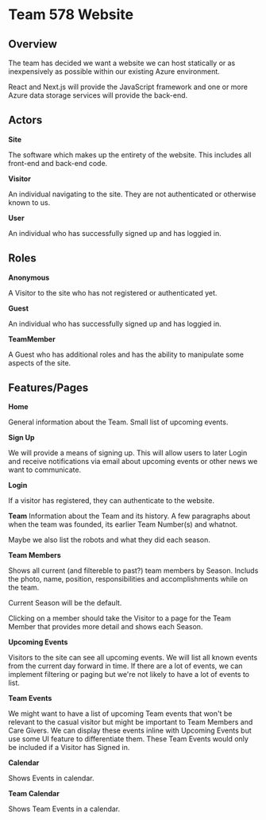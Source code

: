 # Team 578 Website

## Overview

The team has decided we want a website we can host statically or as inexpensively as possible within our existing Azure environment.

React and Next.js will provide the JavaScript framework and one or more Azure data storage services will provide the back-end.

## Actors

**Site**

The software which makes up the entirety of the website. This includes all front-end and back-end code.

**Visitor**

An individual navigating to the site. They are not authenticated or otherwise known to us.

**User**

An individual who has successfully signed up and has loggied in.

## Roles

**Anonymous**

A Visitor to the site who has not registered or authenticated yet.

**Guest**

An individual who has successfully signed up and has loggied in.

**TeamMember**

A Guest who has additional roles and has the ability to manipulate some aspects of the site.

## Features/Pages

**Home**

General information about the Team. Small list of upcoming events.

**Sign Up**

We will provide a means of signing up. This will allow users to later Login and receive notifications via email about upcoming events or other news we want to communicate.

**Login**

If a visitor has registered, they can authenticate to the website.

**Team**
Information about the Team and its history. A few paragraphs about when the team was founded, its earlier Team Number(s) and whatnot.

Maybe we also list the robots and what they did each season.

**Team Members**

Shows all current (and filtereble to past?) team members by Season. Includs the photo, name, position, responsibilities and accomplishments while on the team.

Current Season will be the default.

Clicking on a member should take the Visitor to a page for the Team Member that provides more detail and shows each Season.

**Upcoming Events**

Visitors to the site can see all upcoming events. We will list all known events from the current day forward in time. If there are a lot of events, we can implement filtering or paging but we're not likely to have a lot of events to list.

**Team Events**

We might want to have a list of upcoming Team events that won't be relevant to the casual visitor but might be important to Team Members and Care Givers. We can display these events inline with Upcoming Events but use some UI feature to differentiate them. These Team Events would only be included if a Visitor has Signed in.

**Calendar**

Shows Events in calendar.

**Team Calendar**

Shows Team Events in a calendar.
